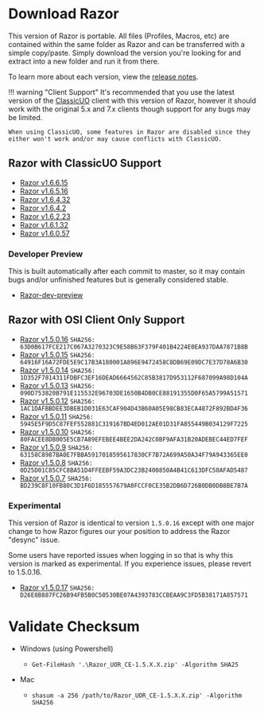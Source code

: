 # Download Razor

This version of Razor is portable. All files (Profiles, Macros, etc) are contained within the same folder as Razor and can be transferred with a simple copy/paste. Simply download the version you're looking for and extract into a new folder and run it from there.

To learn more about each version, view the [release notes](releasenotes.md).

!!! warning "Client Support"
    It's recommended that you use the latest version of the [ClassicUO](https://github.com/andreakarasho/ClassicUO) client with this version of Razor, however it should work with the original 5.x and 7.x clients though support for any bugs may be limited.

    When using ClassicUO, some features in Razor are disabled since they either won't work and/or may cause conflicts with ClassicUO.

## Razor with ClassicUO Support

* [Razor v1.6.6.15](https://github.com/markdwags/Razor/releases/tag/v1.6.6.15)
* [Razor v1.6.5.16](https://github.com/markdwags/Razor/releases/tag/v1.6.5.16)
* [Razor v1.6.4.32](https://github.com/markdwags/Razor/releases/tag/v1.6.4.32)
* [Razor v1.6.4.2](https://github.com/markdwags/Razor/releases/tag/v1.6.4.2)
* [Razor v1.6.2.23](https://github.com/markdwags/Razor/releases/tag/1.6.2.23)
* [Razor v1.6.1.32](https://github.com/markdwags/Razor/releases/tag/v1.6.1.32)
* [Razor v1.6.0.57](https://github.com/markdwags/Razor/releases/tag/v1.6.0.57)

### Developer Preview

This is built automatically after each commit to master, so it may contain bugs and/or unfinished features but is generally considered stable.

* [Razor-dev-preview](https://github.com/markdwags/Razor/releases/tag/Razor-dev-preview)  

## Razor with OSI Client Only Support

* [Razor v1.5.0.16](http://www.uor-razor.com/Razor_UOR_CE-1.5.0.16.zip) `SHA256: 63D0B617FCE217C067A3270323C9E58B63F379F401B4224E0EA937DAA7871B8B`
* [Razor v1.5.0.15](http://www.uor-razor.com/Razor_UOR_CE-1.5.0.15.zip) `SHA256: 64916F16A72FDE5E9C17B3A180001A896E9472458C8DB69E09DC7E37D78A6B30`
* [Razor v1.5.0.14](http://www.uor-razor.com/Razor_UOR_CE-1.5.0.14.zip) `SHA256: 1D352F7814311FDBFC3EF16DEAD6664562C85B3817D953112F687099A98D104A`
* [Razor v1.5.0.13](http://www.uor-razor.com/Razor_UOR_CE-1.5.0.13.zip) `SHA256: 090D753820B791E115532E96703DE1650B4DB0CE88191355D0F65A5799A51571`
* [Razor v1.5.0.12](http://www.uor-razor.com/Razor_UOR_CE-1.5.0.12.zip) `SHA256: 1AC1DAFBBDEE3DBEB1D031E63CAF904D43B60A05E98CB83ECA4872F892BD4F36`
* [Razor v1.5.0.11](http://www.uor-razor.com/Razor_UOR_CE-1.5.0.11.zip) `SHA256: 5945E5F9D5C87FEF552881C319167BD4ED012AE01D31FA855449B034129F7225`
* [Razor v1.5.0.10](http://www.uor-razor.com/Razor_UOR_CE-1.5.0.10.zip) `SHA256: 80FACEE8DB005E5CB7A89EFEBEE4BEE2DA242C0BF9AFA31B20ADEBEC44ED7FEF`
* [Razor v1.5.0.9](http://www.uor-razor.com/Razor_UOR_CE-1.5.0.9.zip) `SHA256: 63158C8987BA0E7FBBA5917018595617830CF7B72A699A50A34F79A943365EE0`
* [Razor v1.5.0.8](http://www.uor-razor.com/Razor_UOR_CE-1.5.0.8.zip) `SHA256: 0D25D01C85CFC8BA51D4FFEEBF59A3DC23B2400850A4B41C613DFC50AFAD5487`
* [Razor v1.5.0.7](http://www.uor-razor.com/Razor_UOR_CE-1.5.0.7.zip) `SHA256: BD239C8F10FB80C3D1F6D185557679A0FCCF0CE35B2DB6D726B0DB0DB8BE7B7A`

### Experimental

This version of Razor is identical to version `1.5.0.16` except with one major change to how Razor figures our your position to address the Razor "desync" issue.

Some users have reported issues when logging in so that is why this version is marked as experimental. If you experience issues, please revert to 1.5.0.16.

* [Razor v1.5.0.17](http://www.uor-razor.com/Razor_UOR_CE-1.5.0.17.zip) `SHA256: D26E8B887FC26B94FB5B0C50530BE07A4393783CCBEAA9C3FD5B38171A857571`

# Validate Checksum

* Windows (using Powershell)
    - `Get-FileHash '.\Razor_UOR_CE-1.5.X.X.zip' -Algorithm SHA25`

* Mac
    - `shasum -a 256 /path/to/Razor_UOR_CE-1.5.X.X.zip' -Algorithm SHA256`

